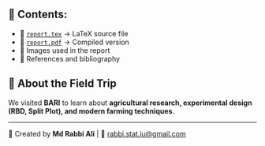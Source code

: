 ## 📌 Contents:
- 📝 [`report.tex`](https://github.com/RabbiTheAnalyst/BARI-Field-Trip-Report/blob/main/main.tex) → LaTeX source file  
- 📄 [`report.pdf`]([https://github.com/your-username/your-repo-name/raw/main/report.pdf](https://github.com/RabbiTheAnalyst/BARI-Field-Trip-Report/blob/main/Final_Report_On_Md__Rabbi_Ali.pdf)) → Compiled version  
- 📸 Images used in the report  
- 🔧 References and bibliography  

## 📖 About the Field Trip
We visited **BARI** to learn about **agricultural research, experimental design (RBD, Split Plot), and modern farming techniques**.

---
🚀 Created by **Md Rabbi Ali** | 📧 rabbi.stat.iu@gmail.com

